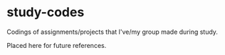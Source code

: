 # study-codes
Codings of assignments/projects that I've/my group made during study.

Placed here for future references.
